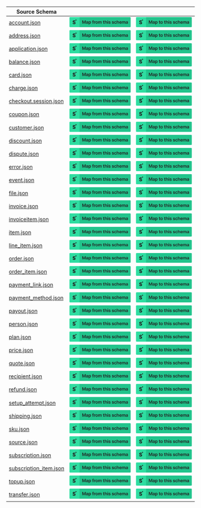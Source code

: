 | Source Schema                                                                                                              |                                                                                                                                                                                                                                                                                                             |                                                                                                                                                                                                                                                                                                       |
| -------------------------------------------------------------------------------------------------------------------------- | ----------------------------------------------------------------------------------------------------------------------------------------------------------------------------------------------------------------------------------------------------------------------------------------------------------- | ----------------------------------------------------------------------------------------------------------------------------------------------------------------------------------------------------------------------------------------------------------------------------------------------------- |
| [account.json](https://raw.githubusercontent.com/Stedi/registry/main/schemas/stripe/v112/account.json)                     | [![Map from this schema](/images/MapFromThisSchema.svg)](https://terminal.stedi.com/mappings/import?name=Mapping%20from%20Stripe's%20account%20schema&referrer=registry-repo&source_json_schema=https://raw.githubusercontent.com/Stedi/registry/main/schemas/stripe/v112/account.json)                     | [![Map to this schema](/images/MapToThisSchema.svg)](https://terminal.stedi.com/mappings/import?name=Mapping%20to%20Stripe's%20account%20schema&referrer=registry-repo&target_json_schema=https://raw.githubusercontent.com/Stedi/registry/main/schemas/stripe/v112/account.json)                     |
| [address.json](https://raw.githubusercontent.com/Stedi/registry/main/schemas/stripe/v112/address.json)                     | [![Map from this schema](/images/MapFromThisSchema.svg)](https://terminal.stedi.com/mappings/import?name=Mapping%20from%20Stripe's%20address%20schema&referrer=registry-repo&source_json_schema=https://raw.githubusercontent.com/Stedi/registry/main/schemas/stripe/v112/address.json)                     | [![Map to this schema](/images/MapToThisSchema.svg)](https://terminal.stedi.com/mappings/import?name=Mapping%20to%20Stripe's%20address%20schema&referrer=registry-repo&target_json_schema=https://raw.githubusercontent.com/Stedi/registry/main/schemas/stripe/v112/address.json)                     |
| [application.json](https://raw.githubusercontent.com/Stedi/registry/main/schemas/stripe/v112/application.json)             | [![Map from this schema](/images/MapFromThisSchema.svg)](https://terminal.stedi.com/mappings/import?name=Mapping%20from%20Stripe's%20application%20schema&referrer=registry-repo&source_json_schema=https://raw.githubusercontent.com/Stedi/registry/main/schemas/stripe/v112/application.json)             | [![Map to this schema](/images/MapToThisSchema.svg)](https://terminal.stedi.com/mappings/import?name=Mapping%20to%20Stripe's%20application%20schema&referrer=registry-repo&target_json_schema=https://raw.githubusercontent.com/Stedi/registry/main/schemas/stripe/v112/application.json)             |
| [balance.json](https://raw.githubusercontent.com/Stedi/registry/main/schemas/stripe/v112/balance.json)                     | [![Map from this schema](/images/MapFromThisSchema.svg)](https://terminal.stedi.com/mappings/import?name=Mapping%20from%20Stripe's%20balance%20schema&referrer=registry-repo&source_json_schema=https://raw.githubusercontent.com/Stedi/registry/main/schemas/stripe/v112/balance.json)                     | [![Map to this schema](/images/MapToThisSchema.svg)](https://terminal.stedi.com/mappings/import?name=Mapping%20to%20Stripe's%20balance%20schema&referrer=registry-repo&target_json_schema=https://raw.githubusercontent.com/Stedi/registry/main/schemas/stripe/v112/balance.json)                     |
| [card.json](https://raw.githubusercontent.com/Stedi/registry/main/schemas/stripe/v112/card.json)                           | [![Map from this schema](/images/MapFromThisSchema.svg)](https://terminal.stedi.com/mappings/import?name=Mapping%20from%20Stripe's%20card%20schema&referrer=registry-repo&source_json_schema=https://raw.githubusercontent.com/Stedi/registry/main/schemas/stripe/v112/card.json)                           | [![Map to this schema](/images/MapToThisSchema.svg)](https://terminal.stedi.com/mappings/import?name=Mapping%20to%20Stripe's%20card%20schema&referrer=registry-repo&target_json_schema=https://raw.githubusercontent.com/Stedi/registry/main/schemas/stripe/v112/card.json)                           |
| [charge.json](https://raw.githubusercontent.com/Stedi/registry/main/schemas/stripe/v112/charge.json)                       | [![Map from this schema](/images/MapFromThisSchema.svg)](https://terminal.stedi.com/mappings/import?name=Mapping%20from%20Stripe's%20charge%20schema&referrer=registry-repo&source_json_schema=https://raw.githubusercontent.com/Stedi/registry/main/schemas/stripe/v112/charge.json)                       | [![Map to this schema](/images/MapToThisSchema.svg)](https://terminal.stedi.com/mappings/import?name=Mapping%20to%20Stripe's%20charge%20schema&referrer=registry-repo&target_json_schema=https://raw.githubusercontent.com/Stedi/registry/main/schemas/stripe/v112/charge.json)                       |
| [checkout.session.json](https://raw.githubusercontent.com/Stedi/registry/main/schemas/stripe/v112/checkout.session.json)   | [![Map from this schema](/images/MapFromThisSchema.svg)](https://terminal.stedi.com/mappings/import?name=Mapping%20from%20Stripe's%20checkout.session%20schema&referrer=registry-repo&source_json_schema=https://raw.githubusercontent.com/Stedi/registry/main/schemas/stripe/v112/checkout.session.json)   | [![Map to this schema](/images/MapToThisSchema.svg)](https://terminal.stedi.com/mappings/import?name=Mapping%20to%20Stripe's%20checkout.session%20schema&referrer=registry-repo&target_json_schema=https://raw.githubusercontent.com/Stedi/registry/main/schemas/stripe/v112/checkout.session.json)   |
| [coupon.json](https://raw.githubusercontent.com/Stedi/registry/main/schemas/stripe/v112/coupon.json)                       | [![Map from this schema](/images/MapFromThisSchema.svg)](https://terminal.stedi.com/mappings/import?name=Mapping%20from%20Stripe's%20coupon%20schema&referrer=registry-repo&source_json_schema=https://raw.githubusercontent.com/Stedi/registry/main/schemas/stripe/v112/coupon.json)                       | [![Map to this schema](/images/MapToThisSchema.svg)](https://terminal.stedi.com/mappings/import?name=Mapping%20to%20Stripe's%20coupon%20schema&referrer=registry-repo&target_json_schema=https://raw.githubusercontent.com/Stedi/registry/main/schemas/stripe/v112/coupon.json)                       |
| [customer.json](https://raw.githubusercontent.com/Stedi/registry/main/schemas/stripe/v112/customer.json)                   | [![Map from this schema](/images/MapFromThisSchema.svg)](https://terminal.stedi.com/mappings/import?name=Mapping%20from%20Stripe's%20customer%20schema&referrer=registry-repo&source_json_schema=https://raw.githubusercontent.com/Stedi/registry/main/schemas/stripe/v112/customer.json)                   | [![Map to this schema](/images/MapToThisSchema.svg)](https://terminal.stedi.com/mappings/import?name=Mapping%20to%20Stripe's%20customer%20schema&referrer=registry-repo&target_json_schema=https://raw.githubusercontent.com/Stedi/registry/main/schemas/stripe/v112/customer.json)                   |
| [discount.json](https://raw.githubusercontent.com/Stedi/registry/main/schemas/stripe/v112/discount.json)                   | [![Map from this schema](/images/MapFromThisSchema.svg)](https://terminal.stedi.com/mappings/import?name=Mapping%20from%20Stripe's%20discount%20schema&referrer=registry-repo&source_json_schema=https://raw.githubusercontent.com/Stedi/registry/main/schemas/stripe/v112/discount.json)                   | [![Map to this schema](/images/MapToThisSchema.svg)](https://terminal.stedi.com/mappings/import?name=Mapping%20to%20Stripe's%20discount%20schema&referrer=registry-repo&target_json_schema=https://raw.githubusercontent.com/Stedi/registry/main/schemas/stripe/v112/discount.json)                   |
| [dispute.json](https://raw.githubusercontent.com/Stedi/registry/main/schemas/stripe/v112/dispute.json)                     | [![Map from this schema](/images/MapFromThisSchema.svg)](https://terminal.stedi.com/mappings/import?name=Mapping%20from%20Stripe's%20dispute%20schema&referrer=registry-repo&source_json_schema=https://raw.githubusercontent.com/Stedi/registry/main/schemas/stripe/v112/dispute.json)                     | [![Map to this schema](/images/MapToThisSchema.svg)](https://terminal.stedi.com/mappings/import?name=Mapping%20to%20Stripe's%20dispute%20schema&referrer=registry-repo&target_json_schema=https://raw.githubusercontent.com/Stedi/registry/main/schemas/stripe/v112/dispute.json)                     |
| [error.json](https://raw.githubusercontent.com/Stedi/registry/main/schemas/stripe/v112/error.json)                         | [![Map from this schema](/images/MapFromThisSchema.svg)](https://terminal.stedi.com/mappings/import?name=Mapping%20from%20Stripe's%20error%20schema&referrer=registry-repo&source_json_schema=https://raw.githubusercontent.com/Stedi/registry/main/schemas/stripe/v112/error.json)                         | [![Map to this schema](/images/MapToThisSchema.svg)](https://terminal.stedi.com/mappings/import?name=Mapping%20to%20Stripe's%20error%20schema&referrer=registry-repo&target_json_schema=https://raw.githubusercontent.com/Stedi/registry/main/schemas/stripe/v112/error.json)                         |
| [event.json](https://raw.githubusercontent.com/Stedi/registry/main/schemas/stripe/v112/event.json)                         | [![Map from this schema](/images/MapFromThisSchema.svg)](https://terminal.stedi.com/mappings/import?name=Mapping%20from%20Stripe's%20event%20schema&referrer=registry-repo&source_json_schema=https://raw.githubusercontent.com/Stedi/registry/main/schemas/stripe/v112/event.json)                         | [![Map to this schema](/images/MapToThisSchema.svg)](https://terminal.stedi.com/mappings/import?name=Mapping%20to%20Stripe's%20event%20schema&referrer=registry-repo&target_json_schema=https://raw.githubusercontent.com/Stedi/registry/main/schemas/stripe/v112/event.json)                         |
| [file.json](https://raw.githubusercontent.com/Stedi/registry/main/schemas/stripe/v112/file.json)                           | [![Map from this schema](/images/MapFromThisSchema.svg)](https://terminal.stedi.com/mappings/import?name=Mapping%20from%20Stripe's%20file%20schema&referrer=registry-repo&source_json_schema=https://raw.githubusercontent.com/Stedi/registry/main/schemas/stripe/v112/file.json)                           | [![Map to this schema](/images/MapToThisSchema.svg)](https://terminal.stedi.com/mappings/import?name=Mapping%20to%20Stripe's%20file%20schema&referrer=registry-repo&target_json_schema=https://raw.githubusercontent.com/Stedi/registry/main/schemas/stripe/v112/file.json)                           |
| [invoice.json](https://raw.githubusercontent.com/Stedi/registry/main/schemas/stripe/v112/invoice.json)                     | [![Map from this schema](/images/MapFromThisSchema.svg)](https://terminal.stedi.com/mappings/import?name=Mapping%20from%20Stripe's%20invoice%20schema&referrer=registry-repo&source_json_schema=https://raw.githubusercontent.com/Stedi/registry/main/schemas/stripe/v112/invoice.json)                     | [![Map to this schema](/images/MapToThisSchema.svg)](https://terminal.stedi.com/mappings/import?name=Mapping%20to%20Stripe's%20invoice%20schema&referrer=registry-repo&target_json_schema=https://raw.githubusercontent.com/Stedi/registry/main/schemas/stripe/v112/invoice.json)                     |
| [invoiceitem.json](https://raw.githubusercontent.com/Stedi/registry/main/schemas/stripe/v112/invoiceitem.json)             | [![Map from this schema](/images/MapFromThisSchema.svg)](https://terminal.stedi.com/mappings/import?name=Mapping%20from%20Stripe's%20invoiceitem%20schema&referrer=registry-repo&source_json_schema=https://raw.githubusercontent.com/Stedi/registry/main/schemas/stripe/v112/invoiceitem.json)             | [![Map to this schema](/images/MapToThisSchema.svg)](https://terminal.stedi.com/mappings/import?name=Mapping%20to%20Stripe's%20invoiceitem%20schema&referrer=registry-repo&target_json_schema=https://raw.githubusercontent.com/Stedi/registry/main/schemas/stripe/v112/invoiceitem.json)             |
| [item.json](https://raw.githubusercontent.com/Stedi/registry/main/schemas/stripe/v112/item.json)                           | [![Map from this schema](/images/MapFromThisSchema.svg)](https://terminal.stedi.com/mappings/import?name=Mapping%20from%20Stripe's%20item%20schema&referrer=registry-repo&source_json_schema=https://raw.githubusercontent.com/Stedi/registry/main/schemas/stripe/v112/item.json)                           | [![Map to this schema](/images/MapToThisSchema.svg)](https://terminal.stedi.com/mappings/import?name=Mapping%20to%20Stripe's%20item%20schema&referrer=registry-repo&target_json_schema=https://raw.githubusercontent.com/Stedi/registry/main/schemas/stripe/v112/item.json)                           |
| [line_item.json](https://raw.githubusercontent.com/Stedi/registry/main/schemas/stripe/v112/line_item.json)                 | [![Map from this schema](/images/MapFromThisSchema.svg)](https://terminal.stedi.com/mappings/import?name=Mapping%20from%20Stripe's%20line_item%20schema&referrer=registry-repo&source_json_schema=https://raw.githubusercontent.com/Stedi/registry/main/schemas/stripe/v112/line_item.json)                 | [![Map to this schema](/images/MapToThisSchema.svg)](https://terminal.stedi.com/mappings/import?name=Mapping%20to%20Stripe's%20line_item%20schema&referrer=registry-repo&target_json_schema=https://raw.githubusercontent.com/Stedi/registry/main/schemas/stripe/v112/line_item.json)                 |
| [order.json](https://raw.githubusercontent.com/Stedi/registry/main/schemas/stripe/v112/order.json)                         | [![Map from this schema](/images/MapFromThisSchema.svg)](https://terminal.stedi.com/mappings/import?name=Mapping%20from%20Stripe's%20order%20schema&referrer=registry-repo&source_json_schema=https://raw.githubusercontent.com/Stedi/registry/main/schemas/stripe/v112/order.json)                         | [![Map to this schema](/images/MapToThisSchema.svg)](https://terminal.stedi.com/mappings/import?name=Mapping%20to%20Stripe's%20order%20schema&referrer=registry-repo&target_json_schema=https://raw.githubusercontent.com/Stedi/registry/main/schemas/stripe/v112/order.json)                         |
| [order_item.json](https://raw.githubusercontent.com/Stedi/registry/main/schemas/stripe/v112/order_item.json)               | [![Map from this schema](/images/MapFromThisSchema.svg)](https://terminal.stedi.com/mappings/import?name=Mapping%20from%20Stripe's%20order_item%20schema&referrer=registry-repo&source_json_schema=https://raw.githubusercontent.com/Stedi/registry/main/schemas/stripe/v112/order_item.json)               | [![Map to this schema](/images/MapToThisSchema.svg)](https://terminal.stedi.com/mappings/import?name=Mapping%20to%20Stripe's%20order_item%20schema&referrer=registry-repo&target_json_schema=https://raw.githubusercontent.com/Stedi/registry/main/schemas/stripe/v112/order_item.json)               |
| [payment_link.json](https://raw.githubusercontent.com/Stedi/registry/main/schemas/stripe/v112/payment_link.json)           | [![Map from this schema](/images/MapFromThisSchema.svg)](https://terminal.stedi.com/mappings/import?name=Mapping%20from%20Stripe's%20payment_link%20schema&referrer=registry-repo&source_json_schema=https://raw.githubusercontent.com/Stedi/registry/main/schemas/stripe/v112/payment_link.json)           | [![Map to this schema](/images/MapToThisSchema.svg)](https://terminal.stedi.com/mappings/import?name=Mapping%20to%20Stripe's%20payment_link%20schema&referrer=registry-repo&target_json_schema=https://raw.githubusercontent.com/Stedi/registry/main/schemas/stripe/v112/payment_link.json)           |
| [payment_method.json](https://raw.githubusercontent.com/Stedi/registry/main/schemas/stripe/v112/payment_method.json)       | [![Map from this schema](/images/MapFromThisSchema.svg)](https://terminal.stedi.com/mappings/import?name=Mapping%20from%20Stripe's%20payment_method%20schema&referrer=registry-repo&source_json_schema=https://raw.githubusercontent.com/Stedi/registry/main/schemas/stripe/v112/payment_method.json)       | [![Map to this schema](/images/MapToThisSchema.svg)](https://terminal.stedi.com/mappings/import?name=Mapping%20to%20Stripe's%20payment_method%20schema&referrer=registry-repo&target_json_schema=https://raw.githubusercontent.com/Stedi/registry/main/schemas/stripe/v112/payment_method.json)       |
| [payout.json](https://raw.githubusercontent.com/Stedi/registry/main/schemas/stripe/v112/payout.json)                       | [![Map from this schema](/images/MapFromThisSchema.svg)](https://terminal.stedi.com/mappings/import?name=Mapping%20from%20Stripe's%20payout%20schema&referrer=registry-repo&source_json_schema=https://raw.githubusercontent.com/Stedi/registry/main/schemas/stripe/v112/payout.json)                       | [![Map to this schema](/images/MapToThisSchema.svg)](https://terminal.stedi.com/mappings/import?name=Mapping%20to%20Stripe's%20payout%20schema&referrer=registry-repo&target_json_schema=https://raw.githubusercontent.com/Stedi/registry/main/schemas/stripe/v112/payout.json)                       |
| [person.json](https://raw.githubusercontent.com/Stedi/registry/main/schemas/stripe/v112/person.json)                       | [![Map from this schema](/images/MapFromThisSchema.svg)](https://terminal.stedi.com/mappings/import?name=Mapping%20from%20Stripe's%20person%20schema&referrer=registry-repo&source_json_schema=https://raw.githubusercontent.com/Stedi/registry/main/schemas/stripe/v112/person.json)                       | [![Map to this schema](/images/MapToThisSchema.svg)](https://terminal.stedi.com/mappings/import?name=Mapping%20to%20Stripe's%20person%20schema&referrer=registry-repo&target_json_schema=https://raw.githubusercontent.com/Stedi/registry/main/schemas/stripe/v112/person.json)                       |
| [plan.json](https://raw.githubusercontent.com/Stedi/registry/main/schemas/stripe/v112/plan.json)                           | [![Map from this schema](/images/MapFromThisSchema.svg)](https://terminal.stedi.com/mappings/import?name=Mapping%20from%20Stripe's%20plan%20schema&referrer=registry-repo&source_json_schema=https://raw.githubusercontent.com/Stedi/registry/main/schemas/stripe/v112/plan.json)                           | [![Map to this schema](/images/MapToThisSchema.svg)](https://terminal.stedi.com/mappings/import?name=Mapping%20to%20Stripe's%20plan%20schema&referrer=registry-repo&target_json_schema=https://raw.githubusercontent.com/Stedi/registry/main/schemas/stripe/v112/plan.json)                           |
| [price.json](https://raw.githubusercontent.com/Stedi/registry/main/schemas/stripe/v112/price.json)                         | [![Map from this schema](/images/MapFromThisSchema.svg)](https://terminal.stedi.com/mappings/import?name=Mapping%20from%20Stripe's%20price%20schema&referrer=registry-repo&source_json_schema=https://raw.githubusercontent.com/Stedi/registry/main/schemas/stripe/v112/price.json)                         | [![Map to this schema](/images/MapToThisSchema.svg)](https://terminal.stedi.com/mappings/import?name=Mapping%20to%20Stripe's%20price%20schema&referrer=registry-repo&target_json_schema=https://raw.githubusercontent.com/Stedi/registry/main/schemas/stripe/v112/price.json)                         |
| [quote.json](https://raw.githubusercontent.com/Stedi/registry/main/schemas/stripe/v112/quote.json)                         | [![Map from this schema](/images/MapFromThisSchema.svg)](https://terminal.stedi.com/mappings/import?name=Mapping%20from%20Stripe's%20quote%20schema&referrer=registry-repo&source_json_schema=https://raw.githubusercontent.com/Stedi/registry/main/schemas/stripe/v112/quote.json)                         | [![Map to this schema](/images/MapToThisSchema.svg)](https://terminal.stedi.com/mappings/import?name=Mapping%20to%20Stripe's%20quote%20schema&referrer=registry-repo&target_json_schema=https://raw.githubusercontent.com/Stedi/registry/main/schemas/stripe/v112/quote.json)                         |
| [recipient.json](https://raw.githubusercontent.com/Stedi/registry/main/schemas/stripe/v112/recipient.json)                 | [![Map from this schema](/images/MapFromThisSchema.svg)](https://terminal.stedi.com/mappings/import?name=Mapping%20from%20Stripe's%20recipient%20schema&referrer=registry-repo&source_json_schema=https://raw.githubusercontent.com/Stedi/registry/main/schemas/stripe/v112/recipient.json)                 | [![Map to this schema](/images/MapToThisSchema.svg)](https://terminal.stedi.com/mappings/import?name=Mapping%20to%20Stripe's%20recipient%20schema&referrer=registry-repo&target_json_schema=https://raw.githubusercontent.com/Stedi/registry/main/schemas/stripe/v112/recipient.json)                 |
| [refund.json](https://raw.githubusercontent.com/Stedi/registry/main/schemas/stripe/v112/refund.json)                       | [![Map from this schema](/images/MapFromThisSchema.svg)](https://terminal.stedi.com/mappings/import?name=Mapping%20from%20Stripe's%20refund%20schema&referrer=registry-repo&source_json_schema=https://raw.githubusercontent.com/Stedi/registry/main/schemas/stripe/v112/refund.json)                       | [![Map to this schema](/images/MapToThisSchema.svg)](https://terminal.stedi.com/mappings/import?name=Mapping%20to%20Stripe's%20refund%20schema&referrer=registry-repo&target_json_schema=https://raw.githubusercontent.com/Stedi/registry/main/schemas/stripe/v112/refund.json)                       |
| [setup_attempt.json](https://raw.githubusercontent.com/Stedi/registry/main/schemas/stripe/v112/setup_attempt.json)         | [![Map from this schema](/images/MapFromThisSchema.svg)](https://terminal.stedi.com/mappings/import?name=Mapping%20from%20Stripe's%20setup_attempt%20schema&referrer=registry-repo&source_json_schema=https://raw.githubusercontent.com/Stedi/registry/main/schemas/stripe/v112/setup_attempt.json)         | [![Map to this schema](/images/MapToThisSchema.svg)](https://terminal.stedi.com/mappings/import?name=Mapping%20to%20Stripe's%20setup_attempt%20schema&referrer=registry-repo&target_json_schema=https://raw.githubusercontent.com/Stedi/registry/main/schemas/stripe/v112/setup_attempt.json)         |
| [shipping.json](https://raw.githubusercontent.com/Stedi/registry/main/schemas/stripe/v112/shipping.json)                   | [![Map from this schema](/images/MapFromThisSchema.svg)](https://terminal.stedi.com/mappings/import?name=Mapping%20from%20Stripe's%20shipping%20schema&referrer=registry-repo&source_json_schema=https://raw.githubusercontent.com/Stedi/registry/main/schemas/stripe/v112/shipping.json)                   | [![Map to this schema](/images/MapToThisSchema.svg)](https://terminal.stedi.com/mappings/import?name=Mapping%20to%20Stripe's%20shipping%20schema&referrer=registry-repo&target_json_schema=https://raw.githubusercontent.com/Stedi/registry/main/schemas/stripe/v112/shipping.json)                   |
| [sku.json](https://raw.githubusercontent.com/Stedi/registry/main/schemas/stripe/v112/sku.json)                             | [![Map from this schema](/images/MapFromThisSchema.svg)](https://terminal.stedi.com/mappings/import?name=Mapping%20from%20Stripe's%20sku%20schema&referrer=registry-repo&source_json_schema=https://raw.githubusercontent.com/Stedi/registry/main/schemas/stripe/v112/sku.json)                             | [![Map to this schema](/images/MapToThisSchema.svg)](https://terminal.stedi.com/mappings/import?name=Mapping%20to%20Stripe's%20sku%20schema&referrer=registry-repo&target_json_schema=https://raw.githubusercontent.com/Stedi/registry/main/schemas/stripe/v112/sku.json)                             |
| [source.json](https://raw.githubusercontent.com/Stedi/registry/main/schemas/stripe/v112/source.json)                       | [![Map from this schema](/images/MapFromThisSchema.svg)](https://terminal.stedi.com/mappings/import?name=Mapping%20from%20Stripe's%20source%20schema&referrer=registry-repo&source_json_schema=https://raw.githubusercontent.com/Stedi/registry/main/schemas/stripe/v112/source.json)                       | [![Map to this schema](/images/MapToThisSchema.svg)](https://terminal.stedi.com/mappings/import?name=Mapping%20to%20Stripe's%20source%20schema&referrer=registry-repo&target_json_schema=https://raw.githubusercontent.com/Stedi/registry/main/schemas/stripe/v112/source.json)                       |
| [subscription.json](https://raw.githubusercontent.com/Stedi/registry/main/schemas/stripe/v112/subscription.json)           | [![Map from this schema](/images/MapFromThisSchema.svg)](https://terminal.stedi.com/mappings/import?name=Mapping%20from%20Stripe's%20subscription%20schema&referrer=registry-repo&source_json_schema=https://raw.githubusercontent.com/Stedi/registry/main/schemas/stripe/v112/subscription.json)           | [![Map to this schema](/images/MapToThisSchema.svg)](https://terminal.stedi.com/mappings/import?name=Mapping%20to%20Stripe's%20subscription%20schema&referrer=registry-repo&target_json_schema=https://raw.githubusercontent.com/Stedi/registry/main/schemas/stripe/v112/subscription.json)           |
| [subscription_item.json](https://raw.githubusercontent.com/Stedi/registry/main/schemas/stripe/v112/subscription_item.json) | [![Map from this schema](/images/MapFromThisSchema.svg)](https://terminal.stedi.com/mappings/import?name=Mapping%20from%20Stripe's%20subscription_item%20schema&referrer=registry-repo&source_json_schema=https://raw.githubusercontent.com/Stedi/registry/main/schemas/stripe/v112/subscription_item.json) | [![Map to this schema](/images/MapToThisSchema.svg)](https://terminal.stedi.com/mappings/import?name=Mapping%20to%20Stripe's%20subscription_item%20schema&referrer=registry-repo&target_json_schema=https://raw.githubusercontent.com/Stedi/registry/main/schemas/stripe/v112/subscription_item.json) |
| [topup.json](https://raw.githubusercontent.com/Stedi/registry/main/schemas/stripe/v112/topup.json)                         | [![Map from this schema](/images/MapFromThisSchema.svg)](https://terminal.stedi.com/mappings/import?name=Mapping%20from%20Stripe's%20topup%20schema&referrer=registry-repo&source_json_schema=https://raw.githubusercontent.com/Stedi/registry/main/schemas/stripe/v112/topup.json)                         | [![Map to this schema](/images/MapToThisSchema.svg)](https://terminal.stedi.com/mappings/import?name=Mapping%20to%20Stripe's%20topup%20schema&referrer=registry-repo&target_json_schema=https://raw.githubusercontent.com/Stedi/registry/main/schemas/stripe/v112/topup.json)                         |
| [transfer.json](https://raw.githubusercontent.com/Stedi/registry/main/schemas/stripe/v112/transfer.json)                   | [![Map from this schema](/images/MapFromThisSchema.svg)](https://terminal.stedi.com/mappings/import?name=Mapping%20from%20Stripe's%20transfer%20schema&referrer=registry-repo&source_json_schema=https://raw.githubusercontent.com/Stedi/registry/main/schemas/stripe/v112/transfer.json)                   | [![Map to this schema](/images/MapToThisSchema.svg)](https://terminal.stedi.com/mappings/import?name=Mapping%20to%20Stripe's%20transfer%20schema&referrer=registry-repo&target_json_schema=https://raw.githubusercontent.com/Stedi/registry/main/schemas/stripe/v112/transfer.json)                   |
